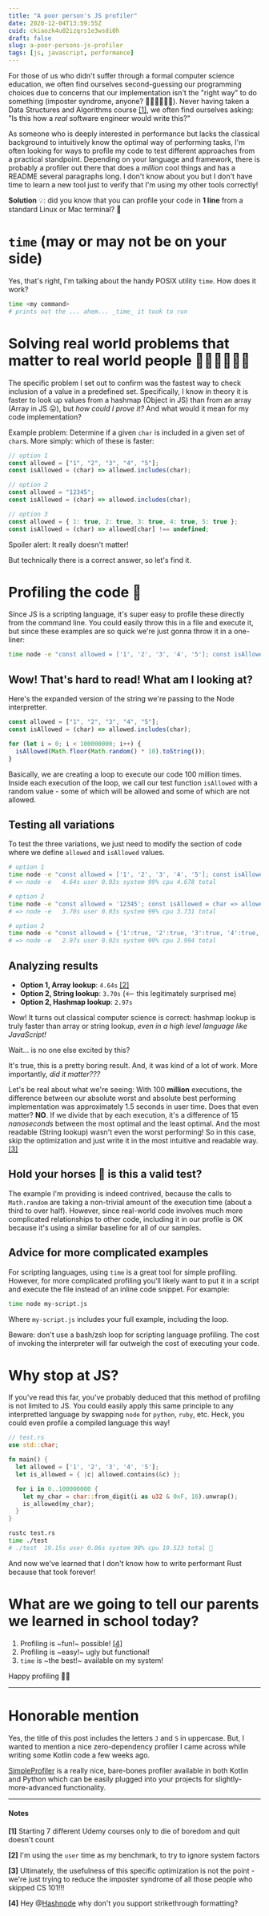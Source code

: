 ```yaml
---
title: "A poor person's JS profiler"
date: 2020-12-04T13:59:55Z
cuid: ckiaozk4u02izqrs1e3wsdi0h
draft: false
slug: a-poor-persons-js-profiler
tags: [js, javascript, performance]
---
```


For those of us who didn't suffer through a formal computer science education, we often find ourselves second-guessing our programming choices due to concerns that our implementation isn't the "right way" to do something (imposter syndrome, anyone? 🙋🏻‍♂️🙋🏾‍♀️). Never having taken a Data Structures and Algorithms course [[1]](#notes), we often find ourselves asking: "Is this how a _real_ software engineer would write this?"

As someone who is deeply interested in performance but lacks the classical background to intuitively know the optimal way of performing tasks, I'm often looking for ways to profile my code to test different approaches from a practical standpoint. Depending on your language and framework, there is probably a profiler out there that does a _million_ cool things and has a README several paragraphs long. I don't know about you but I don't have time to learn a new tool just to verify that I'm using my other tools correctly!

**Solution** 💡: did you know that you can profile your code in **1 line** from a standard Linux or Mac terminal? 🤯

# `time` (may or may not be on your side)

Yes, that's right, I'm talking about the handy POSIX utility `time`. How does it work?

```bash
time <my command>
# prints out the ... ahem... _time_ it took to run
```

# Solving real world problems that matter to real world people 💪🏻💪🏽💪🏿

The specific problem I set out to confirm was the fastest way to check inclusion of a value in a predefined set. Specifically, I know in theory it is faster to look up values from a hashmap (Object in JS) than from an array (Array in JS 😛), but _how could I prove it?_ And what would it mean for my code implementation?

Example problem: Determine if a given `char` is included in a given set of `char`s. More simply: which of these is faster:

```js
// option 1
const allowed = ["1", "2", "3", "4", "5"];
const isAllowed = (char) => allowed.includes(char);

// option 2
const allowed = "12345";
const isAllowed = (char) => allowed.includes(char);

// option 3
const allowed = { 1: true, 2: true, 3: true, 4: true, 5: true };
const isAllowed = (char) => allowed[char] !== undefined;
```

Spoiler alert: It really doesn't matter!

But technically there is a correct answer, so let's find it.

# Profiling the code 🚀

Since JS is a scripting language, it's super easy to profile these directly from the command line. You could easily throw this in a file and execute it, but since these examples are so quick we're just gonna throw it in a one-liner:

```bash
time node -e "const allowed = ['1', '2', '3', '4', '5']; const isAllowed = char => allowed.includes(char); for (let i=0;i<100000000;i++) { isAllowed(Math.floor(Math.random() * 10).toString()) }"
```

## Wow! That's hard to read! What am I looking at?

Here's the expanded version of the string we're passing to the Node interpretter.

```js
const allowed = ["1", "2", "3", "4", "5"];
const isAllowed = (char) => allowed.includes(char);

for (let i = 0; i < 100000000; i++) {
  isAllowed(Math.floor(Math.random() * 10).toString());
}
```

Basically, we are creating a loop to execute our code 100 million times. Inside each execution of the loop, we call our test function `isAllowed` with a random value - some of which will be allowed and some of which are not allowed.

## Testing all variations

To test the three variations, we just need to modify the section of code where we define `allowed` and `isAllowed` values.

```bash
# option 1
time node -e "const allowed = ['1', '2', '3', '4', '5']; const isAllowed = char => allowed.includes(char); for (let i=0;i<100000000;i++) { isAllowed(Math.floor(Math.random() * 10).toString()) }"
# => node -e   4.64s user 0.03s system 99% cpu 4.678 total

# option 2
time node -e "const allowed = '12345'; const isAllowed = char => allowed.includes(char); for (let i=0;i<100000000;i++) { isAllowed(Math.floor(Math.random() * 10).toString()) }"
# => node -e   3.70s user 0.03s system 99% cpu 3.731 total

# option 2
time node -e "const allowed = {'1':true, '2':true, '3':true, '4':true, '5':true}; const isAllowed = char => allowed[char] !== undefined; for (let i=0;i<100000000;i++) { isAllowed(Math.floor(Math.random() * 10).toString()) }"
# => node -e   2.97s user 0.02s system 99% cpu 2.994 total
```

## Analyzing results

- **Option 1, Array lookup**: `4.64s` [[2]](#notes)
- **Option 2, String lookup**: `3.70s` (<-- this legitimately surprised me)
- **Option 2, Hashmap lookup**: `2.97s`

Wow! It turns out classical computer science is correct: hashmap lookup is truly faster than array or string lookup, _even in a high level language like JavaScript!_

Wait... is no one else excited by this?

It's true, this is a pretty boring result. And, it was kind of a lot of work. More importantly, _did it matter???_

Let's be real about what we're seeing: With 100 **million** executions, the difference between our absolute worst and absolute best performing implementation was approximately 1.5 seconds in user time. Does that even matter? **NO**. If we divide that by each execution, it's a difference of 15 _nanoseconds_ between the most optimal and the least optimal. And the most readable (String lookup) wasn't even the worst performing! So in this case, skip the optimization and just write it in the most intuitive and readable way. [[3]](#notes)

## Hold your horses 🎠 is this a valid test?

The example I'm providing is indeed contrived, because the calls to `Math.random` are taking a non-trivial amount of the execution time (about a third to over half). However, since real-world code involves much more complicated relationships to other code, including it in our profile is OK because it's using a similar baseline for all of our samples.

## Advice for more complicated examples

For scripting languages, using `time` is a great tool for simple profiling. However, for more complicated profiling you'll likely want to put it in a script and execute the file instead of an inline code snippet. For example:

```bash
time node my-script.js
```

Where `my-script.js` includes your full example, including the loop.

Beware: don't use a bash/zsh loop for scripting language profiling. The cost of invoking the interpreter will far outweigh the cost of executing your code.

# Why stop at JS?

If you've read this far, you've probably deduced that this method of profiling is not limited to JS. You could easily apply this same principle to any interpretted language by swapping `node` for `python`, `ruby`, etc. Heck, you could even profile a compiled language this way!

```rs
// test.rs
use std::char;

fn main() {
  let allowed = ['1', '2', '3', '4', '5'];
  let is_allowed = { |c| allowed.contains(&c) };

  for i in 0..100000000 {
    let my_char = char::from_digit(i as u32 & 0xF, 16).unwrap();
    is_allowed(my_char);
  }
}
```

```bash
rustc test.rs
time ./test
# ./test  19.15s user 0.06s system 98% cpu 19.523 total 🤯
```

And now we've learned that I don't know how to write performant Rust because that took forever!

# What are we going to tell our parents we learned in school today?

1. Profiling is ~fun!~ possible! [[4]](#notes)
2. Profiling is ~easy!~ ugly but functional!
3. `time` is ~the best!~ available on my system!

Happy profiling 👋🏻

---

# Honorable mention

Yes, the title of this post includes the letters `J` and `S` in uppercase. But, I wanted to mention a nice zero-dependency profiler I came across while writing some Kotlin code a few weeks ago.

[SimpleProfiler](https://github.com/davidohana/SimpleProfiler) is a really nice, bare-bones profiler available in both Kotlin and Python which can be easily plugged into your projects for slightly-more-advanced functionality.

---

#### Notes

**[1]** Starting 7 different Udemy courses only to die of boredom and quit doesn't count

**[2]** I'm using the `user` time as my benchmark, to try to ignore system factors

**[3]** Ultimately, the usefulness of this specific optimization is not the point - we're just trying to reduce the imposter syndrome of all those people who skipped CS 101!!!

**[4]** Hey @[Hashnode](@hashnode) why don't you support strikethrough formatting?
